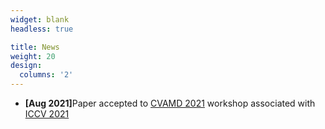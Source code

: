 ```yaml
---
widget: blank
headless: true

title: News
weight: 20
design:
  columns: '2'
---
```


* <b>[Aug 2021]</b>Paper accepted to [CVAMD 2021](https://sites.google.com/view/CVAMD2021/) workshop associated with [ICCV 2021](http://iccv2021.thecvf.com/home)
